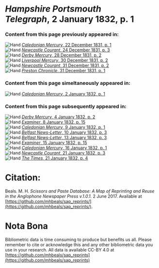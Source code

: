 # *Hampshire Portsmouth Telegraph*, 2 January 1832, p. 1  
  
### Content from this page previously appeared in:  
![Hand](http://scissorsandpaste.net/wp-content/uploads/2017/06/smallhandpointer.png) [*Caledonian Mercury*, 22 December 1831, p. 1](https://mhbeals.github.io/sap_html/Caledonian-Mercury/Caledonian-Mercury-22-December-1831-p-1)  
![Hand](http://scissorsandpaste.net/wp-content/uploads/2017/06/smallhandpointer.png) [*Newcastle Courant*, 24 December 1831, p. 3](https://mhbeals.github.io/sap_html/Newcastle-Courant/Newcastle-Courant-24-December-1831-p-3)  
![Hand](http://scissorsandpaste.net/wp-content/uploads/2017/06/smallhandpointer.png) [*Derby Mercury*, 28 December 1831, p. 2](https://mhbeals.github.io/sap_html/Derby-Mercury/Derby-Mercury-28-December-1831-p-2)  
![Hand](http://scissorsandpaste.net/wp-content/uploads/2017/06/smallhandpointer.png) [*Liverpool Mercury*, 30 December 1831, p. 2](https://mhbeals.github.io/sap_html/Liverpool-Mercury/Liverpool-Mercury-30-December-1831-p-2)  
![Hand](http://scissorsandpaste.net/wp-content/uploads/2017/06/smallhandpointer.png) [*Newcastle Courant*, 31 December 1831, p. 2](https://mhbeals.github.io/sap_html/Newcastle-Courant/Newcastle-Courant-31-December-1831-p-2)  
![Hand](http://scissorsandpaste.net/wp-content/uploads/2017/06/smallhandpointer.png) [*Preston Chronicle*, 31 December 1831, p. 1](https://mhbeals.github.io/sap_html/Preston-Chronicle/Preston-Chronicle-31-December-1831-p-1)  
  
### Content from this page simeltaneously appeared in:  
![Hand](http://scissorsandpaste.net/wp-content/uploads/2017/06/smallhandpointer.png) [*Caledonian Mercury*, 2 January 1832, p. 1](https://mhbeals.github.io/sap_html/Caledonian-Mercury/Caledonian-Mercury-2-January-1832-p-1)  
  
### Content from this page subsequently appeared in:  
![Hand](http://scissorsandpaste.net/wp-content/uploads/2017/06/smallhandpointer.png) [*Derby Mercury*, 4 January 1832, p. 2](https://mhbeals.github.io/sap_html/Derby-Mercury/Derby-Mercury-4-January-1832-p-2)  
![Hand](http://scissorsandpaste.net/wp-content/uploads/2017/06/smallhandpointer.png) [*Examiner*, 8 January 1832, p. 15](https://mhbeals.github.io/sap_html/Examiner/Examiner-8-January-1832-p-15)  
![Hand](http://scissorsandpaste.net/wp-content/uploads/2017/06/smallhandpointer.png) [*Caledonian Mercury*, 9 January 1832, p. 1](https://mhbeals.github.io/sap_html/Caledonian-Mercury/Caledonian-Mercury-9-January-1832-p-1)  
![Hand](http://scissorsandpaste.net/wp-content/uploads/2017/06/smallhandpointer.png) [*Belfast News-Letter*, 10 January 1832, p. 3](https://mhbeals.github.io/sap_html/Belfast-News-Letter/Belfast-News-Letter-10-January-1832-p-3)  
![Hand](http://scissorsandpaste.net/wp-content/uploads/2017/06/smallhandpointer.png) [*Belfast News-Letter*, 13 January 1832, p. 3](https://mhbeals.github.io/sap_html/Belfast-News-Letter/Belfast-News-Letter-13-January-1832-p-3)  
![Hand](http://scissorsandpaste.net/wp-content/uploads/2017/06/smallhandpointer.png) [*Examiner*, 15 January 1832, p. 15](https://mhbeals.github.io/sap_html/Examiner/Examiner-15-January-1832-p-15)  
![Hand](http://scissorsandpaste.net/wp-content/uploads/2017/06/smallhandpointer.png) [*Caledonian Mercury*, 16 January 1832, p. 1](https://mhbeals.github.io/sap_html/Caledonian-Mercury/Caledonian-Mercury-16-January-1832-p-1)  
![Hand](http://scissorsandpaste.net/wp-content/uploads/2017/06/smallhandpointer.png) [*Newcastle Courant*, 21 January 1832, p. 3](https://mhbeals.github.io/sap_html/Newcastle-Courant/Newcastle-Courant-21-January-1832-p-3)  
![Hand](http://scissorsandpaste.net/wp-content/uploads/2017/06/smallhandpointer.png) [*The Times*, 21 January 1832, p. 4](https://mhbeals.github.io/sap_html/The-Times/The-Times-21-January-1832-p-4)  


# Citation: 

Beals. M. H. *Scissors and Paste Database: A Map of Reprinting and Reuse in the Anglophone Newspaper Press v.1.0.1.* 2 June 2017. Available at [https://github.com/mhbeals/sap_reprints/](https://github.com/mhbeals/sap_reprints/). 

# Nota Bona

Bibliometric data is time consuming to produce but benefits us all. Please remember to cite or acknowledge this and any other bibliometric data you use in your research. All data is available CC-BY 4.0 at [https://github.com/mhbeals/sap_reprints](https://github.com/mhbeals/sap_reprints)